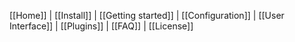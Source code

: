 [[Home]] | [[Install]] | [[Getting started]] | [[Configuration]] | [[User Interface]] | [[Plugins]] | [[FAQ]] | [[License]]